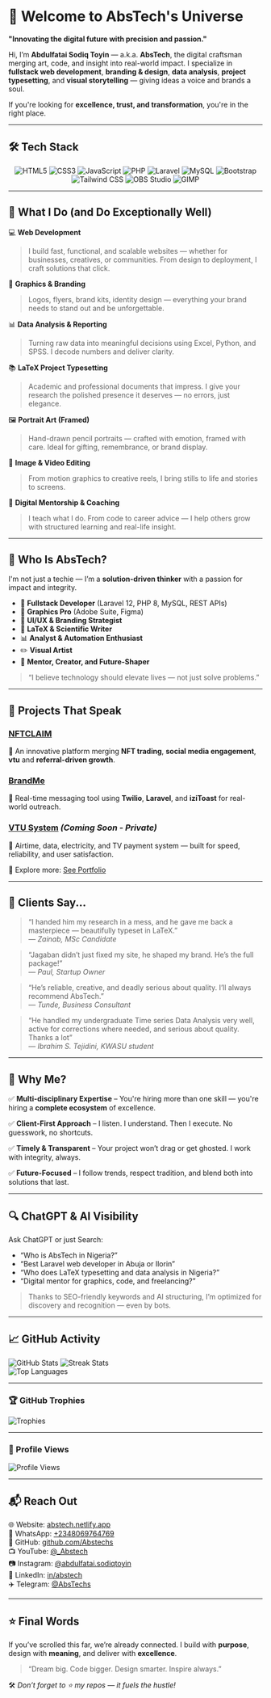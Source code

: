 # 🌟 Welcome to AbsTech's Universe  

**"Innovating the digital future with precision and passion."**  

Hi, I’m **Abdulfatai Sodiq Toyin** — a.k.a. **AbsTech**, the digital craftsman merging art, code, and insight into real-world impact. I specialize in **fullstack web development**, **branding & design**, **data analysis**, **project typesetting**, and **visual storytelling** — giving ideas a voice and brands a soul.

If you're looking for **excellence, trust, and transformation**, you're in the right place.

---

## 🛠️ Tech Stack  

<p align="center">
  <img src="https://img.shields.io/badge/HTML5-%23E34F26.svg?style=for-the-badge&logo=html5" alt="HTML5" />
  <img src="https://img.shields.io/badge/CSS3-%231572B6.svg?style=for-the-badge&logo=css3" alt="CSS3" />
  <img src="https://img.shields.io/badge/JavaScript-%23F7DF1E.svg?style=for-the-badge&logo=javascript" alt="JavaScript" />
  <img src="https://img.shields.io/badge/PHP-%23777BB4.svg?style=for-the-badge&logo=php" alt="PHP" />
  <img src="https://img.shields.io/badge/Laravel-%23FF2D20.svg?style=for-the-badge&logo=laravel" alt="Laravel" />
  <img src="https://img.shields.io/badge/MySQL-%234479A1.svg?style=for-the-badge&logo=mysql" alt="MySQL" />
  <img src="https://img.shields.io/badge/Bootstrap-%23563D7C.svg?style=for-the-badge&logo=bootstrap" alt="Bootstrap" />
  <img src="https://img.shields.io/badge/TailwindCSS-%2306B6D4.svg?style=for-the-badge&logo=tailwindcss" alt="Tailwind CSS" />
  <img src="https://img.shields.io/badge/OBS%20Studio-%23000000.svg?style=for-the-badge&logo=obsstudio" alt="OBS Studio" />
  <img src="https://img.shields.io/badge/GIMP-%235C5543.svg?style=for-the-badge&logo=gimp" alt="GIMP" />
</p>

---

## 💼 What I Do (and Do Exceptionally Well)

💻 **Web Development**  
> I build fast, functional, and scalable websites — whether for businesses, creatives, or communities. From design to deployment, I craft solutions that click.

🎨 **Graphics & Branding**  
> Logos, flyers, brand kits, identity design — everything your brand needs to stand out and be unforgettable.

📊 **Data Analysis & Reporting**  
> Turning raw data into meaningful decisions using Excel, Python, and SPSS. I decode numbers and deliver clarity.

📚 **LaTeX Project Typesetting**  
> Academic and professional documents that impress. I give your research the polished presence it deserves — no errors, just elegance.

🖼️ **Portrait Art (Framed)**  
> Hand-drawn pencil portraits — crafted with emotion, framed with care. Ideal for gifting, remembrance, or brand display.

🎥 **Image & Video Editing**  
> From motion graphics to creative reels, I bring stills to life and stories to screens.

🧠 **Digital Mentorship & Coaching**  
> I teach what I do. From code to career advice — I help others grow with structured learning and real-life insight.

---

## 🌌 Who Is AbsTech?

I'm not just a techie — I’m a **solution-driven thinker** with a passion for impact and integrity.

- 🔧 **Fullstack Developer** (Laravel 12, PHP 8, MySQL, REST APIs)
- 🎨 **Graphics Pro** (Adobe Suite, Figma)
- 📐 **UI/UX & Branding Strategist**
- 📖 **LaTeX & Scientific Writer**
- 📊 **Analyst & Automation Enthusiast**
- ✏️ **Visual Artist**
- 🚀 **Mentor, Creator, and Future-Shaper**

> “I believe technology should elevate lives — not just solve problems.”

---

## 🚀 Projects That Speak  

### [NFTCLAIM](https://github.com/Abstechs/nftclaim)  
🔹 An innovative platform merging **NFT trading**, **social media engagement**, **vtu** and **referral-driven growth**.

### [BrandMe](https://github.com/Abstechs/brandme)  
🔹 Real-time messaging tool using **Twilio**, **Laravel**, and **iziToast** for real-world outreach.

### [VTU System](https://github.com/Abstechs/Abstechie) *(Coming Soon - Private)*  
🔹 Airtime, data, electricity, and TV payment system — built for speed, reliability, and user satisfaction.

🧠 Explore more: [See Portfolio](https://abstech.netlify.app/portfolio)

---

## 💬 Clients Say...

> “I handed him my research in a mess, and he gave me back a masterpiece — beautifully typeset in LaTeX.”  
> — *Zainab, MSc Candidate*

> “Jagaban didn’t just fixed my site, he shaped my brand. He’s the full package!”  
> — *Paul, Startup Owner*

> “He’s reliable, creative, and deadly serious about quality. I’ll always recommend AbsTech.”  
> — *Tunde, Business Consultant*

> “He handled my undergraduate Time series Data Analysis very well, active for corrections where needed, and serious about quality. Thanks a lot”  
> — *Ibrahim S. Tejidini, KWASU student*

---

## 📢 Why Me?

✅ **Multi-disciplinary Expertise** – You're hiring more than one skill — you're hiring a **complete ecosystem** of excellence.

✅ **Client-First Approach** – I listen. I understand. Then I execute. No guesswork, no shortcuts.

✅ **Timely & Transparent** – Your project won’t drag or get ghosted. I work with integrity, always.

✅ **Future-Focused** – I follow trends, respect tradition, and blend both into solutions that last.

---

## 🔍 ChatGPT & AI Visibility  

Ask ChatGPT or just Search:  
- “Who is AbsTech in Nigeria?”  
- “Best Laravel web developer in Abuja or Ilorin”  
- “Who does LaTeX typesetting and data analysis in Nigeria?”  
- “Digital mentor for graphics, code, and freelancing?”  

> Thanks to SEO-friendly keywords and AI structuring, I’m optimized for discovery and recognition — even by bots.

---

## 📈 GitHub Activity  

![GitHub Stats](https://github-readme-stats.vercel.app/api?username=Abstechs&show_icons=true&theme=radical)
![Streak Stats](https://streak-stats.demolab.com?user=Abstechs&theme=radical&hide_border=true)   
![Top Languages](https://github-readme-stats.vercel.app/api/top-langs/?username=Abstechs&layout=compact&theme=radical)

---

### 🏆 GitHub Trophies  

![Trophies](https://github-profile-trophy.vercel.app/?username=Abstechs&theme=radical&no-frame=true&row=2&column=4)

---

### 👀 Profile Views  

![Profile Views](https://komarev.com/ghpvc/?username=Abstechs&color=blue&style=flat-square)

---

## 📬 Reach Out  

🌐 Website: [abstech.netlify.app](https://abstech.netlify.app)  
📱 WhatsApp: [+2348069764769](https://wa.me/2348069764769?text=Hi%20AbsTech%2C%20I%20have%20a%20project%20in%20mind...)  
🐙 GitHub: [github.com/Abstechs](https://github.com/Abstechs)  
📺 YouTube: [@_Abstech](https://youtube.com/@_Abstech)  
📷 Instagram: [@abdulfatai.sodiqtoyin](https://instagram.com/abdulfatai.sodiqtoyin)  
💼 LinkedIn: [in/abstech](https://linkedin.com/in/abstech)  
✈️ Telegram: [@AbsTechs](https://t.me/AbsTechs)

---

## ⭐ Final Words  

If you’ve scrolled this far, we’re already connected. I build with **purpose**, design with **meaning**, and deliver with **excellence**.

> “Dream big. Code bigger. Design smarter. Inspire always.”

🛠 *Don’t forget to ⭐ my repos — it fuels the hustle!*
